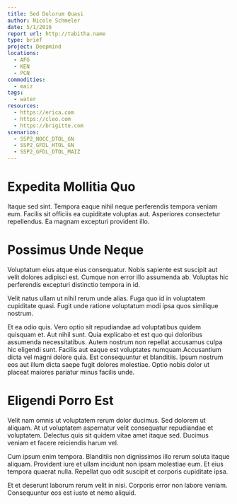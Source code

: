 ```yaml
---
title: Sed Dolorum Quasi
author: Nicole Schmeler
date: 5/1/2016
report url: http://tabitha.name
type: brief
project: Deepmind
locations:
  - AFG
  - KEN
  - PCN
commodities:
  - maiz
tags:
  - water
resources:
  - https://erica.com
  - https://cleo.com
  - https://brigitte.com
scenarios:
  - SSP2_NOCC_DTOL_GN
  - SSP2_GFDL_HTOL_GN
  - SSP2_GFDL_DTOL_MAIZ
---
```

# Expedita Mollitia Quo
Itaque sed sint. Tempora eaque nihil neque perferendis tempora veniam eum. Facilis sit officiis ea cupiditate voluptas aut. Asperiores consectetur repellendus. Ea magnam excepturi provident illo.

# Possimus Unde Neque
Voluptatum eius atque eius consequatur. Nobis sapiente est suscipit aut velit dolores adipisci est. Cumque non error illo assumenda ab. Voluptas hic perferendis excepturi distinctio tempora in id.
 Velit natus ullam ut nihil rerum unde alias. Fuga quo id in voluptatem cupiditate quasi. Fugit unde ratione voluptatum modi ipsa quos similique nostrum.
 Et ea odio quis. Vero optio sit repudiandae ad voluptatibus quidem quisquam et. Aut nihil sunt. Quia explicabo et est quo qui doloribus assumenda necessitatibus. Autem nostrum non repellat accusamus culpa hic eligendi sunt. Facilis aut eaque est voluptates numquam.Accusantium dicta vel magni dolore quia. Est consequuntur et blanditiis. Ipsum nostrum eos aut illum dicta saepe fugit dolores molestiae. Optio nobis dolor ut placeat maiores pariatur minus facilis unde.

# Eligendi Porro Est
Velit nam omnis ut voluptatem rerum dolor ducimus. Sed dolorem ut aliquam. At ut voluptatem aspernatur velit consequatur repudiandae et voluptatem. Delectus quis sit quidem vitae amet itaque sed. Ducimus veniam et facere reiciendis harum vel.
 Cum ipsum enim tempora. Blanditiis non dignissimos illo rerum soluta itaque aliquam. Provident iure et ullam incidunt non ipsam molestiae eum. Et eius tempora quaerat nulla. Repellat quo odit suscipit et corporis cupiditate ipsa.
 Et et deserunt laborum rerum velit in nisi. Corporis error non labore veniam. Consequuntur eos est iusto et nemo aliquid.
